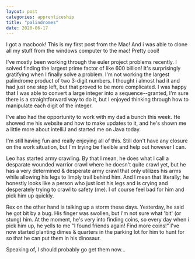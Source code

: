 ```yaml
---
layout: post 
categories: apprenticeship
title: "palindromes"
date: 2020-06-17
---
```


I got a macbook!  This is my first post from the Mac!  And i was able to clone all my stuff from the
windows computer to the mac!  Pretty cool!

I've mostly been working through the euler project problems recently.  I solved finding the largest prime factor of like
600 billion!  It's surprisingly gratifying when I finally solve a problem.  I'm not working the largest palindrome
product of two 3-digit numbers.  I thought i almost had it and had just one step left, but that proved to be more complicated.
I was happy that I was able to convert a large integer into a sequence--granted, I'm sure there is a straightforward way
to do it, but I enjoyed thinking through how to manipulate each digit of the integer.

I've also had the opportunity to work with my dad a bunch this week.  He showed me his website and how to make updates to it,
 and he's shown me a little more about intelliJ and started me on Java today.  
 
I'm still having fun and really enjoying all of this.  Still don't have any closure on the work situation, but I'm trying
be flexible and help out however I can.  

Leo has started army crawling.  By that I mean, he does what I call a desparate wounded warrior crawl where he doesn't 
quite crawl yet, but he has a very determined & desperate army crawl that only
utilizes his arms while allowing his legs to limply trail behind him.  And I mean that literally; he honestly looks like
a person who just lost his legs and is crying and
desperately trying to crawl to safety (me).  I of course feel bad for him and pick him up quickly.

Rex on the other hand is talking up a storm these days.  Yesterday, he said he got bit by a bug.  His finger was swollen,
but I'm not sure what 'bit' (or stung) him.  At the moment, he's very into finding coins, so every day when i pick him up, 
he yells to me "I found friends again! Find more coins!"  I've now started planting dimes & quarters in the parking lot 
for him to hunt for so that he can put them in his dinosaur.  

Speaking of, I should probably go get them now...